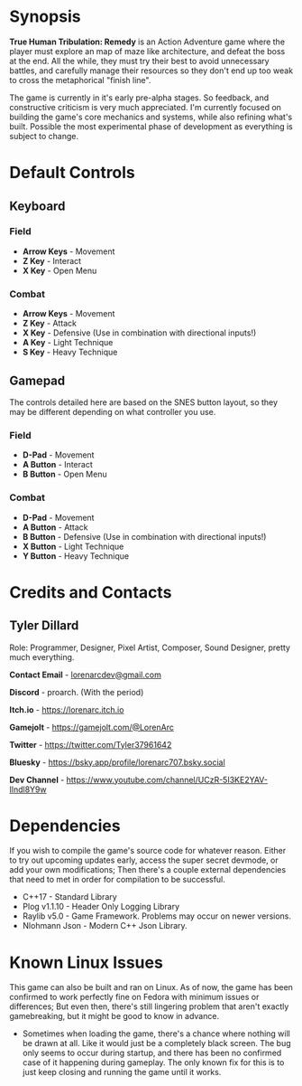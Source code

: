 # Synopsis
**True Human Tribulation: Remedy** is an Action Adventure game where the
player must explore an map of maze like architecture, and defeat the boss
at the end. All the while, they must try their best to avoid unnecessary 
battles, and carefully manage their resources so they don't end up too 
weak to cross the metaphorical "finish line".

The game is currently in it's early pre-alpha stages. So feedback, and 
constructive criticism is very much appreciated. I'm currently focused on
building the game's core mechanics and systems, while also refining what's
built. Possible the most experimental phase of development as everything
is subject to change.

# Default Controls

## Keyboard

### Field
* **Arrow Keys** - Movement
* **Z Key** - Interact
* **X Key** - Open Menu

### Combat 
* **Arrow Keys** - Movement
* **Z Key** - Attack
* **X Key** - Defensive (Use in combination with directional inputs!)
* **A Key** - Light Technique
* **S Key** - Heavy Technique


## Gamepad
The controls detailed here are based on the SNES button layout, so they
may be different depending on what controller you use.

### Field
* **D-Pad** - Movement
* **A Button** - Interact
* **B Button** - Open Menu

### Combat 
* **D-Pad** - Movement
* **A Button** - Attack
* **B Button** - Defensive (Use in combination with directional inputs!)
* **X Button** - Light Technique
* **Y Button** - Heavy Technique


# Credits and Contacts

## Tyler Dillard
Role: Programmer, Designer, Pixel Artist, Composer, Sound Designer, pretty
much everything.

**Contact Email** - lorenarcdev@gmail.com

**Discord** - proarch. (With the period)

**Itch.io** - https://lorenarc.itch.io

**Gamejolt** - https://gamejolt.com/@LorenArc

**Twitter** - https://twitter.com/Tyler37961642

**Bluesky** - https://bsky.app/profile/lorenarc707.bsky.social

**Dev Channel** - https://www.youtube.com/channel/UCzR-5I3KE2YAV-Ilndl8Y9w


# Dependencies
If you wish to compile the game's source code for whatever reason. Either 
to try out upcoming updates early, access the super secret devmode, or 
add your own modifications; Then there's a couple external dependencies 
that need to met in order for compilation to be successful.

* C++17 - Standard Library
* Plog v1.1.10 - Header Only Logging Library
* Raylib v5.0 - Game Framework. Problems may occur on newer versions.
* Nlohmann Json - Modern C++ Json Library.

# Known Linux Issues
This game can also be built and ran on Linux. As of now, the game has been
confirmed to work perfectly fine on Fedora with minimum issues or 
differences; But even then, there's still lingering problem that aren't 
exactly gamebreaking, but it might be good to know in advance.

* Sometimes when loading the game, there's a chance where nothing will be
drawn at all. Like it would just be a completely black screen. The bug 
only seems to occur during startup, and there has been no confirmed case
of it happening during gameplay. The only known fix for this is to just
keep closing and running the game until it works.
